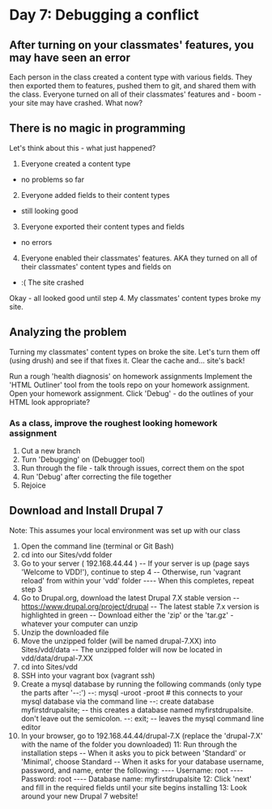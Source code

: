# Day 7: Debugging a conflict

## After turning on your classmates' features, you may have seen an error
Each person in the class created a content type with various fields. They then exported them to features, pushed them to git, and shared them with the class. Everyone turned on all of their classmates' features and - boom - your site may have crashed. What now?

## There is no magic in programming
Let's think about this - what just happened?
1. Everyone created a content type
- no problems so far
2. Everyone added fields to their content types
- still looking good
3. Everyone exported their content types and fields
- no errors
4. Everyone enabled their classmates' features. AKA they turned on  all of their classmates' content types and fields on
- :( The site crashed

Okay - all looked good until step 4. My classmates' content types broke my site.

## Analyzing the problem
Turning my classmates' content types on broke the site. Let's turn them off (using drush) and see if that fixes it.
Clear the cache and... site's back!




Run a rough 'health diagnosis' on homework assignments
Implement the 'HTML Outliner' tool from the tools repo on your homework assignment.
Open your homework assignment. Click 'Debug' - do the outlines of your HTML look appropriate?

### As a class, improve the roughest looking homework assignment
1. Cut a new branch
2. Turn 'Debugging' on (Debugger tool)
3. Run through the file - talk through issues, correct them on the spot
4. Run 'Debug' after correcting the file together
5. Rejoice

## Download and Install Drupal 7
Note: This assumes your local environment was set up with our class
1. Open the command line (terminal or Git Bash)
2. cd into our Sites/vdd folder
3. Go to your server ( 192.168.44.44 )
-- If your server is up (page says 'Welcome to VDD!'), continue to step 4
-- Otherwise, run 'vagrant reload' from within your 'vdd' folder
---- When this completes, repeat step 3
4. Go to Drupal.org, download the latest Drupal 7.X stable version
-- https://www.drupal.org/project/drupal 
-- The latest stable 7.x version is highlighted in green
-- Download either the 'zip' or the 'tar.gz' - whatever your computer can unzip
5. Unzip the downloaded file
6. Move the unzipped folder (will be named drupal-7.XX) into Sites/vdd/data
-- The unzipped folder will now be located in vdd/data/drupal-7.XX
7. cd into Sites/vdd
8. SSH into your vagrant box (vagrant ssh)
9. Create a mysql database by running the following commands (only type the parts after '--:')
--: mysql -uroot -proot # this connects to your mysql database via the command line
--: create database myfirstdrupalsite; -- this creates a database named myfirstdrupalsite. don't leave out the semicolon.
--: exit; -- leaves the mysql command line editor
10. In your browser, go to 192.168.44.44/drupal-7.X (replace the 'drupal-7.X' with the name of the folder you downloaded)
11: Run through the installation steps
-- When it asks you to pick between 'Standard' or 'Minimal', choose Standard
-- When it asks for your database username, password, and name, enter the following:
---- Username: root
---- Password: root
---- Database name: myfirstdrupalsite
12: Click 'next' and fill in the required fields until your site begins installing
13: Look around your new Drupal 7 website!
